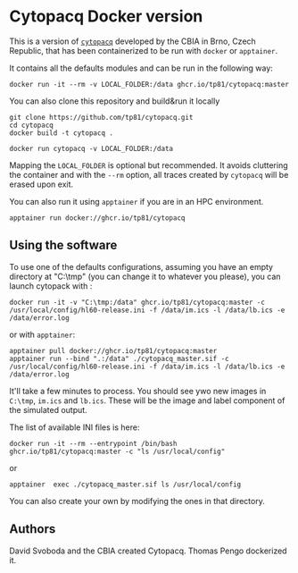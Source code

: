 # Cytopacq Docker version
This is a version of [`cytopacq`](https://cbia.fi.muni.cz/research/simulations/cytopacq.html) developed by the CBIA in Brno, Czech Republic, that has been containerized to be run with `docker` or `apptainer`.

It contains all the defaults modules and can be run in the following way:

```
docker run -it --rm -v LOCAL_FOLDER:/data ghcr.io/tp81/cytopacq:master 
```

You can also clone this repository and build&run it locally

```
git clone https://github.com/tp81/cytopacq.git
cd cytopacq
docker build -t cytopacq .

docker run cytopacq -v LOCAL_FOLDER:/data
```

Mapping the `LOCAL_FOLDER` is optional but recommended. It avoids cluttering the container and with the `--rm` option, all traces created by `cytopacq` will be erased upon exit.

You can also run it using `apptainer` if you are in an HPC environment.

```
apptainer run docker://ghcr.io/tp81/cytopacq
```

## Using the software

To use one of the defaults configurations, assuming you have an empty directory at "C:\tmp" (you can change it to whatever you please), you can launch cytopack with : 

```
docker run -it -v "C:\tmp:/data" ghcr.io/tp81/cytopacq:master -c /usr/local/config/hl60-release.ini -f /data/im.ics -l /data/lb.ics -e /data/error.log
```

or with `apptainer`:

```
apptainer pull docker://ghcr.io/tp81/cytopacq:master 
apptainer run --bind ".:/data" ./cytopacq_master.sif -c /usr/local/config/hl60-release.ini -f /data/im.ics -l /data/lb.ics -e /data/error.log
```

It'll take a few minutes to process. You should see ywo new images in `C:\tmp`, `im.ics` and `lb.ics`. These will be the image and label component of the simulated output.

The list of available INI files is here:

```
docker run -it --rm --entrypoint /bin/bash ghcr.io/tp81/cytopacq:master -c "ls /usr/local/config"
```

or

```
apptainer  exec ./cytopacq_master.sif ls /usr/local/config
```

You can also create your own by modifying the ones in that directory.

## Authors
David Svoboda and the CBIA created Cytopacq.
Thomas Pengo dockerized it.
